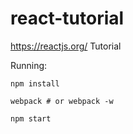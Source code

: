 # react-tutorial
https://reactjs.org/ Tutorial


Running:

```npm install```

```webpack # or webpack -w```

```npm start```
